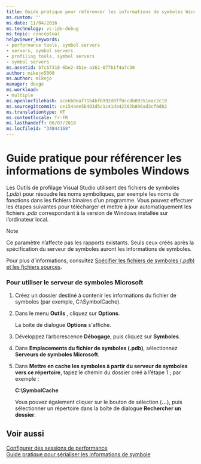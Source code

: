 ```yaml
---
title: Guide pratique pour référencer les informations de symboles Windows | Microsoft Docs
ms.custom: ''
ms.date: 11/04/2016
ms.technology: vs-ide-debug
ms.topic: conceptual
helpviewer_keywords:
- performance tools, symbol servers
- servers, symbol servers
- profiling tools, symbol servers
- symbol servers
ms.assetid: b7c67318-6be2-4b1e-a161-077b1f4a7c30
author: mikejo5000
ms.author: mikejo
manager: douge
ms.workload:
- multiple
ms.openlocfilehash: ace6b0eaf71b4bfb992d0ff0ccdb09351eac2c19
ms.sourcegitcommit: ce154aee5b403d5c1c41da42302b896ad3cf8d82
ms.translationtype: HT
ms.contentlocale: fr-FR
ms.lasthandoff: 06/07/2018
ms.locfileid: "34844168"
---
```

# <a name="how-to-reference-windows-symbol-information"></a>Guide pratique pour référencer les informations de symboles Windows
Les Outils de profilage Visual Studio utilisent des fichiers de symboles (.*pdb*) pour résoudre les noms symboliques, par exemple les noms de fonctions dans les fichiers binaires d’un programme. Vous pouvez effectuer les étapes suivantes pour télécharger et mettre à jour automatiquement les fichiers .*pdb* correspondant à la version de Windows installée sur l’ordinateur local.  
  
> [!NOTE]
>  Ce paramètre n’affecte pas les rapports existants. Seuls ceux créés après la spécification du serveur de symboles auront les informations de symboles.  
  
 Pour plus d’informations, consultez [Spécifier les fichiers de symboles (.*pdb*) et les fichiers sources](../debugger/specify-symbol-dot-pdb-and-source-files-in-the-visual-studio-debugger.md).  
  
### <a name="to-use-the-microsoft-symbol-server"></a>Pour utiliser le serveur de symboles Microsoft  
  
1.  Créez un dossier destiné à contenir les informations du fichier de symboles (par exemple, C:\SymbolCache).  
  
2.  Dans le menu **Outils** , cliquez sur **Options**.  
  
     La boîte de dialogue **Options** s'affiche.  
  
3.  Développez l’arborescence **Débogage**, puis cliquez sur **Symboles**.  
  
4.  Dans **Emplacements du fichier de symboles (.pdb)**, sélectionnez **Serveurs de symboles Microsoft**.  
  
5.  Dans **Mettre en cache les symboles à partir du serveur de symboles vers ce répertoire**, tapez le chemin du dossier créé à l’étape 1 ; par exemple :  
  
     **C:\SymbolCache**  
  
     Vous pouvez également cliquer sur le bouton de sélection (**...**), puis sélectionner un répertoire dans la boîte de dialogue **Rechercher un dossier**.  
  
## <a name="see-also"></a>Voir aussi  
 [Configurer des sessions de performance](../profiling/configuring-performance-sessions.md)   
 [Guide pratique pour sérialiser les informations de symbole](../profiling/how-to-serialize-symbol-information.md)